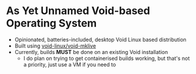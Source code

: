 # As Yet Unnamed Void-based Operating System

- Opinionated, batteries-included, desktop Void Linux based distribution
- Built using [void-linux/void-mklive](https://github.com/void-linux/void-mklive)
- Currently, builds **MUST** be done on an existing Void installation
    - I do plan on trying to get containerised builds working, but that's not a priority, just use a VM if you need to
